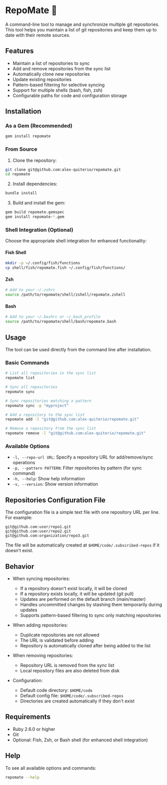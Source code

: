 # RepoMate 🧉

A command-line tool to manage and synchronize multiple git repositories. This tool helps you maintain a list of git repositories and keep them up to date with their remote sources.

## Features

- Maintain a list of repositories to sync
- Add and remove repositories from the sync list
- Automatically clone new repositories
- Update existing repositories
- Pattern-based filtering for selective syncing
- Support for multiple shells (bash, fish, zsh)
- Configurable paths for code and configuration storage

## Installation

### As a Gem (Recommended)

```bash
gem install repomate
```

### From Source

1. Clone the repository:

```bash
git clone git@github.com:alex-quiterio/repomate.git
cd repomate
```

2. Install dependencies:

```bash
bundle install
```

3. Build and install the gem:

```bash
gem build repomate.gemspec
gem install repomate-*.gem
```

### Shell Integration (Optional)

Choose the appropriate shell integration for enhanced functionality:

#### Fish Shell

```bash
mkdir -p ~/.config/fish/functions
cp shell/fish/repomate.fish ~/.config/fish/functions/
```

#### Zsh

```bash
# Add to your ~/.zshrc
source /path/to/repomate/shell/zshell/repomate.zshell
```

#### Bash

```bash
# Add to your ~/.bashrc or ~/.bash_profile
source /path/to/repomate/shell/bash/repomate.bash
```

## Usage

The tool can be used directly from the command line after installation.

### Basic Commands

```bash
# List all repositories in the sync list
repomate list

# Sync all repositories
repomate sync

# Sync repositories matching a pattern
repomate sync -p "myproject"

# Add a repository to the sync list
repomate add -l "git@github.com:alex-quiterio/repomate.git"

# Remove a repository from the sync list
repomate remove -l "git@github.com:alex-quiterio/repomate.git"
```

### Available Options

- `-l, --repo-url URL`: Specify a repository URL for add/remove/sync operations
- `-p, --pattern PATTERN`: Filter repositories by pattern (for sync command)
- `-h, --help`: Show help information
- `-v, --version`: Show version information

## Repositories Configuration File

The configuration file is a simple text file with one repository URL per line. For example:

```text
git@github.com:user/repo1.git
git@github.com:user/repo2.git
git@github.com:organization/repo3.git
```

The file will be automatically created at `$HOME/code/.subscribed-repos` if it doesn't exist.

## Behavior

- When syncing repositories:
  - If a repository doesn't exist locally, it will be cloned
  - If a repository exists locally, it will be updated (git pull)
  - Updates are performed on the default branch (main/master)
  - Handles uncommitted changes by stashing them temporarily during updates
  - Supports pattern-based filtering to sync only matching repositories

- When adding repositories:
  - Duplicate repositories are not allowed
  - The URL is validated before adding
  - Repository is automatically cloned after being added to the list

- When removing repositories:
  - Repository URL is removed from the sync list
  - Local repository files are also deleted from disk

- Configuration:
  - Default code directory: `$HOME/code`
  - Default config file: `$HOME/code/.subscribed-repos`
  - Directories are created automatically if they don't exist

## Requirements

- Ruby 2.6.0 or higher
- Git
- Optional: Fish, Zsh, or Bash shell (for enhanced shell integration)


## Help

To see all available options and commands:

```bash
repomate --help
```
